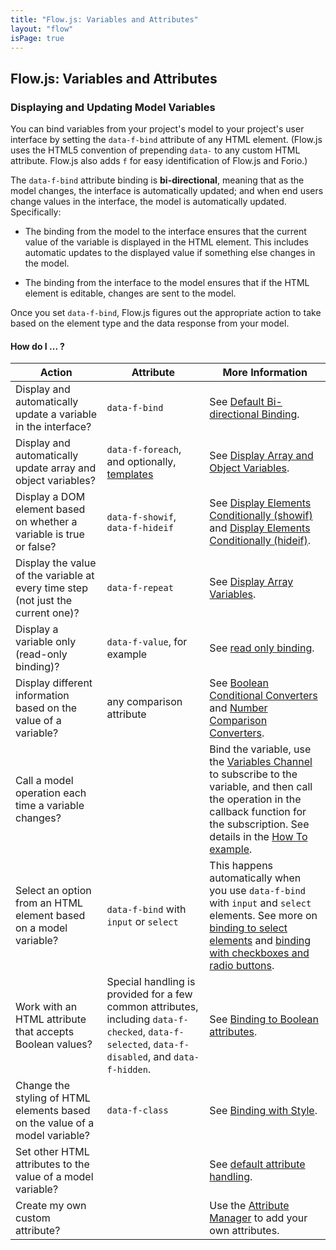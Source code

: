 ```yaml
---
title: "Flow.js: Variables and Attributes"
layout: "flow"
isPage: true
---
```


## Flow.js: Variables and Attributes 

### Displaying and Updating Model Variables


You can bind variables from your project's model to your project's user interface by setting the `data-f-bind` attribute of any HTML element. (Flow.js uses the HTML5 convention of prepending `data-` to any custom HTML attribute. Flow.js also adds `f` for easy identification of Flow.js and Forio.)

The `data-f-bind` attribute binding is **bi-directional**, meaning that as the model changes, the interface is automatically updated; and when end users change values in the interface, the model is automatically updated. Specifically:

* The binding from the model to the interface ensures that the current value of the variable is displayed in the HTML element. This includes automatic updates to the displayed value if something else changes in the model. 

* The binding from the interface to the model ensures that if the HTML element is editable, changes are sent to the model.

Once you set `data-f-bind`, Flow.js figures out the appropriate action to take based on the element type and the data response from your model.

#### How do I ... ?

| Action  | Attribute  | More Information |
|-------------|--------------------|-----------|
| Display and automatically update a variable in the interface?                    | `data-f-bind`                          | See [Default Bi-directional Binding](../generated/dom/attributes/binds/default-bind-attr/). |
| Display and automatically update array and object variables?                     | `data-f-foreach`, and optionally, [templates](../#templates)  | See [Display Array and Object Variables](../generated/dom/attributes/foreach/default-foreach-attr/).   |
| Display a DOM element based on whether a variable is true or false?              | `data-f-showif`, `data-f-hideif`       | See [Display Elements Conditionally (showif)](../generated/dom/attributes/toggles/show-if/) and [Display Elements Conditionally (hideif)](../generated/dom/attributes/toggles/hide-if/). |
| Display the value of the variable at every time step (not just the current one)? | `data-f-repeat`   | See [Display Array Variables](../generated/dom/attributes/repeat-attr/).               |
| Display a variable only (read-only binding)?                                     | `data-f-value`, for example            | See [read only binding](../generated/dom/attributes/default-attr/).  |
| Display different information based on the value of a variable?                  | any comparison attribute               | See [Boolean Conditional Converters](../generated/converters/bool-conditional-converter/) and [Number Comparison Converters](../generated/converters/number-compare-converter/).                 |
| Call a model operation each time a variable changes?                             |                                        | Bind the variable, use the [Variables Channel](../generated/channels/variables-channel/) to subscribe to the variable, and then call the operation in the callback function for the subscription. See details in the [How To example](../../how_to/variable_operation/).  |
| Select an option from an HTML element based on a model variable?                 | `data-f-bind` with `input` or `select` | This happens automatically when you use `data-f-bind` with `input` and `select` elements. See more on [binding to select elements](../generated/dom/attributes/binds/input-bind-attr/) and [binding with checkboxes and radio buttons](../generated/dom/attributes/binds/checkbox-radio-bind-attr/).  |
| Work with an HTML attribute that accepts Boolean values?                         | Special handling is provided for a few common attributes, including `data-f-checked`, `data-f-selected`, `data-f-disabled`, and `data-f-hidden`.   | See [Binding to Boolean attributes](../generated/dom/attributes/boolean-attr/).   |
| Change the styling of HTML elements based on the value of a model variable?      | `data-f-class`   | See [Binding with Style](../generated/dom/attributes/class-attr/).  |
| Set other HTML attributes to the value of a model variable?                      |                                        | See [default attribute handling](../generated/dom/attributes/default-attr/).                  |
| Create my own custom attribute?                                                  |                                        | Use the [Attribute Manager](../generated/dom/attributes/attribute-manager/) to add your own attributes.   |

